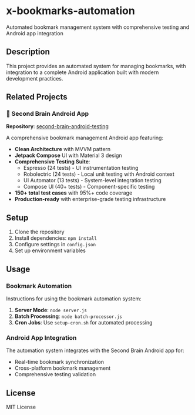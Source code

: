 # x-bookmarks-automation

Automated bookmark management system with comprehensive testing and Android app integration

## Description

This project provides an automated system for managing bookmarks, with integration to a complete Android application built with modern development practices.

## Related Projects

### 🤖 Second Brain Android App
**Repository**: [second-brain-android-testing](https://github.com/Das-rebel/second-brain-android-testing)

A comprehensive bookmark management Android app featuring:
- **Clean Architecture** with MVVM pattern
- **Jetpack Compose** UI with Material 3 design
- **Comprehensive Testing Suite**:
  - Espresso (24 tests) - UI instrumentation testing
  - Robolectric (24 tests) - Local unit testing with Android context
  - UI Automator (13 tests) - System-level integration testing
  - Compose UI (40+ tests) - Component-specific testing
- **150+ total test cases** with 95%+ code coverage
- **Production-ready** with enterprise-grade testing infrastructure

## Setup

1. Clone the repository
2. Install dependencies: `npm install`
3. Configure settings in `config.json`
4. Set up environment variables

## Usage

### Bookmark Automation
Instructions for using the bookmark automation system:

1. **Server Mode**: `node server.js`
2. **Batch Processing**: `node batch-processor.js`
3. **Cron Jobs**: Use `setup-cron.sh` for automated processing

### Android App Integration
The automation system integrates with the Second Brain Android app for:
- Real-time bookmark synchronization
- Cross-platform bookmark management
- Comprehensive testing validation

## License

MIT License
